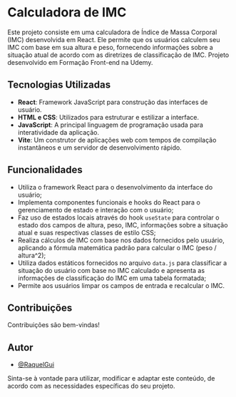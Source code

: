# Calculadora de IMC

Este projeto consiste em uma calculadora de Índice de Massa Corporal (IMC) desenvolvida em React. Ele permite que os usuários calculem seu IMC com base em sua altura e peso, fornecendo informações sobre a situação atual de acordo com as diretrizes de classificação de IMC. Projeto desenvolvido em Formação Front-end na Udemy.

## Tecnologias Utilizadas

- **React**: Framework JavaScript para construção das interfaces de usuário.
- **HTML e CSS**: Utilizados para estruturar e estilizar a interface.
- **JavaScript**: A principal linguagem de programação usada para interatividade da aplicação.
- **Vite**: Um construtor de aplicações web com tempos de compilação instantâneos e um servidor de desenvolvimento rápido.


## Funcionalidades

- Utiliza o framework React para o desenvolvimento da interface do usuário;
- Implementa componentes funcionais e hooks do React para o gerenciamento de estado e interação com o usuário;
- Faz uso de estados locais através do hook `useState` para controlar o estado dos campos de altura, peso, IMC, informações sobre a situação atual e suas respectivas classes de estilo CSS;
- Realiza cálculos de IMC com base nos dados fornecidos pelo usuário, aplicando a fórmula matemática padrão para calcular o IMC (peso / altura^2);
- Utiliza dados estáticos fornecidos no arquivo `data.js` para classificar a situação do usuário com base no IMC calculado e apresenta as informações de classificação do IMC em uma tabela formatada;
- Permite aos usuários limpar os campos de entrada e recalcular o IMC.


## Contribuições

Contribuições são bem-vindas! 


## Autor

- [@RaquelGui](https://www.github.com/RaquelGui)

Sinta-se à vontade para utilizar, modificar e adaptar este conteúdo, de acordo com as necessidades específicas do seu projeto.

